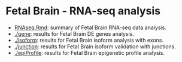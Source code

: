 Fetal Brain - RNA-seq analysis
========================================
* [RNAseq.Rmd](./RNAseq.md): summary of Fetal Brain RNA-seq data analysis.      
* [./gene](./gene/DEgene.md): results for Fetal Brain DE genes analysis.           
* [./isoform](./isoform/fetalBrain_isoform.md): results for Fetal Brain isoform analysis with exons.      
* [./junction](./junction/junction_valid.md): results for Fetal Brain isoform validation with junctions.      
* [./epiProfile](./epiProfile/epiProfile.md): results for Fetal Brain epigenetic profile analysis.       
